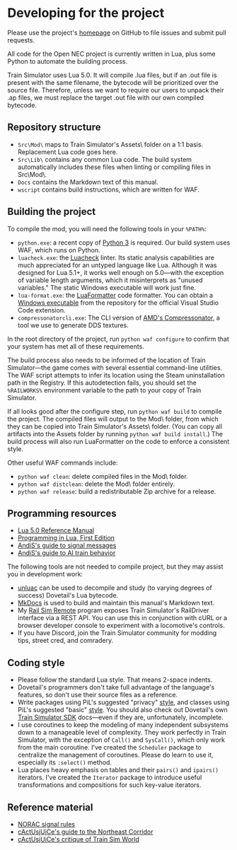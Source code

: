 # Developing for the project

Please use the project's [homepage](https://github.com/YoRYan/open-nec) on GitHub to file issues and submit pull requests.

All code for the Open NEC project is currently written in Lua, plus some Python to automate the building process.

Train Simulator uses Lua 5.0. It will compile .lua files, but if an .out file is present with the same filename, the bytecode will be prioritized over the source file. Therefore, unless we want to require our users to unpack their .ap files, we must replace the target .out file with our own compiled bytecode.

## Repository structure

- `Src\Mod\` maps to Train Simulator's Assets\ folder on a 1:1 basis. Replacement Lua code goes here.
- `Src\Lib\` contains any common Lua code. The build system automatically includes these files when linting or compiling files in Src\\Mod\\.
- `Docs` contains the Markdown text of this manual.
- `wscript` contains build instructions, which are written for WAF.

## Building the project

To compile the mod, you will need the following tools in your `%PATH%`:

- `python.exe`: a recent copy of [Python 3](https://www.python.org/) is required. Our build system uses WAF, which runs on Python.
- `luacheck.exe`: the [Luacheck](https://github.com/mpeterv/luacheck) linter. Its static analysis capabilities are much appreciated for an untyped language like Lua. Although it was designed for Lua 5.1+, it works well enough on 5.0—with the exception of variable length arguments, which it misinterprets as "unused variables." The static Windows executable will work just fine.
- `lua-format.exe`: the [LuaFormatter](https://github.com/Koihik/LuaFormatter) code formatter. You can obtain a [Windows executable](https://github.com/Koihik/vscode-lua-format/tree/master/bin/win32) from the repository for the official Visual Studio Code extension.
- `compressonatorcli.exe`: The CLI version of [AMD's Compressonator](https://gpuopen.com/compressonator/), a tool we use to generate DDS textures.

In the root directory of the project, run `python waf configure` to confirm that your system has met all of these requirements.

The build process also needs to be informed of the location of Train Simulator—the game comes with several essential command-line utilities. The WAF script attempts to infer its location using the Steam uninstallation path in the Registry. If this autodetection fails, you should set the `%RAILWORKS%` environment variable to the path to your copy of Train Simulator.

If all looks good after the configure step, run `python waf build` to compile the project. The compiled files will output to the Mod\ folder, from which they can be copied into Train Simulator's Assets\ folder. (You can copy all artifacts into the Assets folder by running `python waf build install`.) The build process will also run LuaFormatter on the code to enforce a consistent style.

Other useful WAF commands include:

- `python waf clean`: delete compiled files in the Mod\\ folder.
- `python waf distclean`: delete the Mod\\ folder entirely.
- `python waf release`: build a redistributable Zip archive for a release.

## Programming resources

- [Lua 5.0 Reference Manual](https://www.lua.org/manual/5.0/manual.html)
- [Programming in Lua, First Edition](https://www.lua.org/pil/contents.html)
- [AndiS's guide to signal messages](https://forums.uktrainsim.com/viewtopic.php?f=359&t=129485)
- [AndiS's guide to AI train behavior](https://www.trainsimdev.com/forum/viewtopic.php?p=509)

The following tools are not needed to compile project, but they may assist you in development work:

- [unluac](https://sourceforge.net/projects/unluac) can be used to decompile and study (to varying degrees of success) Dovetail's Lua bytecode.
- [MkDocs](https://www.mkdocs.org/) is used to build and maintain this manual's Markdown text.
- My [Rail Sim Remote](https://github.com/yoryan/railsim-remote) program exposes Train Simulator's RailDriver interface via a REST API. You can use this in conjunction with cURL or a browser developer console to experiment with a locomotive's controls.
- If you have Discord, join the Train Simulator community for modding tips, street cred, and comradery.

## Coding style

- Please follow the standard Lua style. That means 2-space indents.
- Dovetail's programmers don't take full advantage of the language's features, so don't use their source files as a reference.
- Write packages using PiL's suggested "privacy" [style](https://www.lua.org/pil/15.2.html), and classes using PiL's suggested "basic" [style](https://www.lua.org/pil/16.1.html). You should also check out Dovetail's own [Train Simulator SDK](https://sites.google.com/a/railsimdev.com/dtgts1sdk/reference-manual) docs—even if they are, unfortunately, incomplete.
- I use coroutines to keep the modeling of many independent subsystems down to a manageable level of complexity. They work perfectly in Train Simulator, with the exception of `Call()` and `SysCall()`, which only work from the main coroutine. I've created the `Scheduler` package to centralize the management of coroutines. Please do learn to use it, especially its `:select()` method.
- Lua places heavy emphasis on tables and their `pairs()` and `ipairs()` iterators. I've created the `Iterator` package to introduce useful transformations and compositions for such key-value iterators.

## Reference material

- [NORAC signal rules](https://signals.jovet.net/rules/NORAC%20Signal%20Rules.pdf)
- [cActUsjUiCe's guide to the Northeast Corridor](https://forums.dovetailgames.com/threads/nec-ny-signal-tutorials.4174/)
- [cActUsjUiCe's critique of Train Sim World](https://forums.dovetailgames.com/threads/nec-new-york-signals-atc-acses-and-how-to-fix-them.4057/)